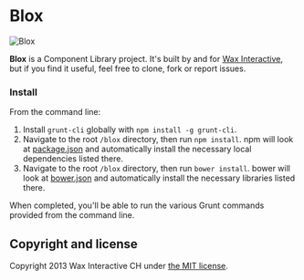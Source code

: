 # Blox

![Blox](https://camo.githubusercontent.com/bba6be04d6592f9c67633a55835a2ce270a6b753/68747470733a2f2f646c2e64726f70626f7875736572636f6e74656e742e636f6d2f752f373433303738332f696d672f626c6f785f6c6f676f2e706e67)

**Blox** is a Component Library project.  It's built by and for [Wax Interactive](https://github.com/waxinteractivech), but if you find it useful, feel free to clone, fork or report issues.  


### Install

From the command line:

1. Install `grunt-cli` globally with `npm install -g grunt-cli`.
2. Navigate to the root `/blox` directory, then run `npm install`. npm will look at [package.json](package.json) and automatically install the necessary local dependencies listed there.
2. Navigate to the root `/blox` directory, then run `bower install`. bower will look at [bower.json](bower.json) and automatically install the necessary libraries listed there.

When completed, you'll be able to run the various Grunt commands provided from the command line.


## Copyright and license

Copyright 2013 Wax Interactive CH under [the MIT license](LICENSE).
